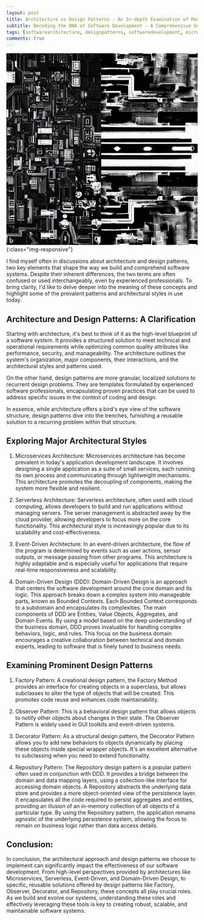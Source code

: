 ```yaml
---
layout: post
title: Architecture vs Design Patterns - An In-depth Examination of Modern Applications
subtitle: Decoding the DNA of Software Development - A Comprehensive Guide to Architectural Styles and Design Patterns
tags: [softwarearchitecture, designpatterns, softwaredevelopment, microservices, serverless, DDD, programming]
comments: true
---
```


![Architecture vs Design Patterns - An In-depth Examination of Modern Applications](../assets/img/posts/architecture-design-patterns.jpeg){:class="img-responsive"}

I find myself often in discussions about architecture and design patterns, two key elements that shape the way we build and comprehend software systems. Despite their inherent differences, the two terms are often confused or used interchangeably, even by experienced professionals. To bring clarity, I'd like to delve deeper into the meaning of these concepts and highlight some of the prevalent patterns and architectural styles in use today.

## Architecture and Design Patterns: A Clarification

Starting with architecture, it's best to think of it as the high-level blueprint of a software system. It provides a structured solution to meet technical and operational requirements while optimizing common quality attributes like performance, security, and manageability. The architecture outlines the system's organization, major components, their interactions, and the architectural styles and patterns used.

On the other hand, design patterns are more granular, localized solutions to recurrent design problems. They are templates formulated by experienced software professionals, encapsulating proven practices that can be used to address specific issues in the context of coding and design.

In essence, while architecture offers a bird's eye view of the software structure, design patterns dive into the trenches, furnishing a reusable solution to a recurring problem within that structure.

## Exploring Major Architectural Styles 

1. Microservices Architecture: Microservices architecture has become prevalent in today's application development landscape. It involves designing a single application as a suite of small services, each running its own process and communicating through lightweight mechanisms. This architecture promotes the decoupling of components, making the system more flexible and resilient.

2. Serverless Architecture: Serverless architecture, often used with cloud computing, allows developers to build and run applications without managing servers. The server management is abstracted away by the cloud provider, allowing developers to focus more on the core functionality. This architectural style is increasingly popular due to its scalability and cost-effectiveness.

3. Event-Driven Architecture: In an event-driven architecture, the flow of the program is determined by events such as user actions, sensor outputs, or message passing from other programs. This architecture is highly adaptable and is especially useful for applications that require real-time responsiveness and scalability.

4. Domain-Driven Design (DDD): Domain-Driven Design is an approach that centers the software development around the core domain and its logic. This approach breaks down a complex system into manageable parts, known as Bounded Contexts. Each Bounded Context corresponds to a subdomain and encapsulates its complexities. The main components of DDD are Entities, Value Objects, Aggregates, and Domain Events. By using a model based on the deep understanding of the business domain, DDD proves invaluable for handling complex behaviors, logic, and rules. This focus on the business domain encourages a creative collaboration between technical and domain experts, leading to software that is finely tuned to business needs.

## Examining Prominent Design Patterns

1. Factory Pattern: A creational design pattern, the Factory Method provides an interface for creating objects in a superclass, but allows subclasses to alter the type of objects that will be created. This promotes code reuse and enhances code maintainability.

2. Observer Pattern: This is a behavioral design pattern that allows objects to notify other objects about changes in their state. The Observer Pattern is widely used in GUI toolkits and event-driven systems.

3. Decorator Pattern: As a structural design pattern, the Decorator Pattern allows you to add new behaviors to objects dynamically by placing these objects inside special wrapper objects. It's an excellent alternative to subclassing when you need to extend functionality.

4. Repository Pattern: The Repository design pattern is a popular pattern often used in conjunction with DDD. It provides a bridge between the domain and data mapping layers, using a collection-like interface for accessing domain objects. A Repository abstracts the underlying data store and provides a more object-oriented view of the persistence layer. It encapsulates all the code required to persist aggregates and entities, providing an illusion of an in-memory collection of all objects of a particular type. By using the Repository pattern, the application remains agnostic of the underlying persistence system, allowing the focus to remain on business logic rather than data access details.

## Conclusion:
In conclusion, the architectural approach and design patterns we choose to implement can significantly impact the effectiveness of our software development. From high-level perspectives provided by architectures like Microservices, Serverless, Event-Driven, and Domain-Driven Design, to specific, reusable solutions offered by design patterns like Factory, Observer, Decorator, and Repository, these concepts all play crucial roles. As we build and evolve our systems, understanding these roles and effectively leveraging these tools is key to creating robust, scalable, and maintainable software systems.